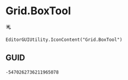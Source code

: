 # Grid.BoxTool
![](/img/Grid.BoxTool.png)

``` CSharp
EditorGUIUtility.IconContent("Grid.BoxTool")
```
## GUID
```
-5470262736211965078
```
